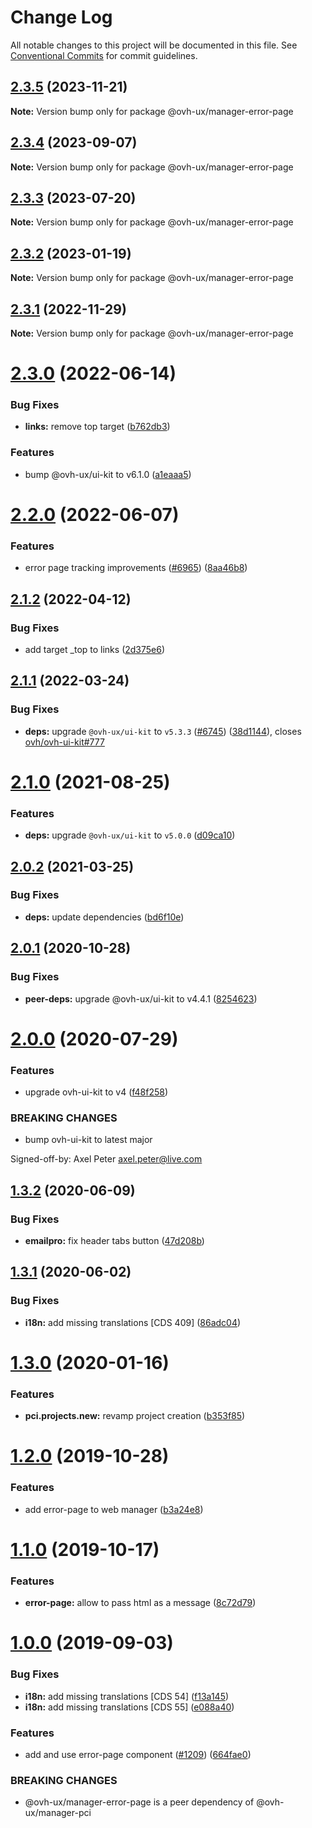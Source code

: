 # Change Log

All notable changes to this project will be documented in this file.
See [Conventional Commits](https://conventionalcommits.org) for commit guidelines.

## [2.3.5](https://github.com/ovh/manager/compare/@ovh-ux/manager-error-page@2.3.4...@ovh-ux/manager-error-page@2.3.5) (2023-11-21)

**Note:** Version bump only for package @ovh-ux/manager-error-page





## [2.3.4](https://github.com/ovh/manager/compare/@ovh-ux/manager-error-page@2.3.3...@ovh-ux/manager-error-page@2.3.4) (2023-09-07)

**Note:** Version bump only for package @ovh-ux/manager-error-page





## [2.3.3](https://github.com/ovh/manager/compare/@ovh-ux/manager-error-page@2.3.2...@ovh-ux/manager-error-page@2.3.3) (2023-07-20)

**Note:** Version bump only for package @ovh-ux/manager-error-page





## [2.3.2](https://github.com/ovh/manager/compare/@ovh-ux/manager-error-page@2.3.1...@ovh-ux/manager-error-page@2.3.2) (2023-01-19)

**Note:** Version bump only for package @ovh-ux/manager-error-page





## [2.3.1](https://github.com/ovh/manager/compare/@ovh-ux/manager-error-page@2.3.0...@ovh-ux/manager-error-page@2.3.1) (2022-11-29)

**Note:** Version bump only for package @ovh-ux/manager-error-page





# [2.3.0](https://github.com/ovh/manager/compare/@ovh-ux/manager-error-page@2.2.0...@ovh-ux/manager-error-page@2.3.0) (2022-06-14)


### Bug Fixes

* **links:** remove top target ([b762db3](https://github.com/ovh/manager/commit/b762db3180629c305b0228a62b1ab15f81c04ca4))


### Features

* bump @ovh-ux/ui-kit to v6.1.0 ([a1eaaa5](https://github.com/ovh/manager/commit/a1eaaa5cb68652d1d600ba02e0d27de557de94e5))



# [2.2.0](https://github.com/ovh/manager/compare/@ovh-ux/manager-error-page@2.1.2...@ovh-ux/manager-error-page@2.2.0) (2022-06-07)


### Features

* error page tracking improvements ([#6965](https://github.com/ovh/manager/issues/6965)) ([8aa46b8](https://github.com/ovh/manager/commit/8aa46b84bae41b995225bddc66015a7fb1c31580))



## [2.1.2](https://github.com/ovh/manager/compare/@ovh-ux/manager-error-page@2.1.1...@ovh-ux/manager-error-page@2.1.2) (2022-04-12)


### Bug Fixes

* add target _top to links ([2d375e6](https://github.com/ovh/manager/commit/2d375e6ac23773f6d4f9780aa3fa8df903692adc))



## [2.1.1](https://github.com/ovh/manager/compare/@ovh-ux/manager-error-page@2.1.0...@ovh-ux/manager-error-page@2.1.1) (2022-03-24)


### Bug Fixes

* **deps:** upgrade `@ovh-ux/ui-kit` to `v5.3.3` ([#6745](https://github.com/ovh/manager/issues/6745)) ([38d1144](https://github.com/ovh/manager/commit/38d11445b3671755758d153a4f4a166c7946705c)), closes [ovh/ovh-ui-kit#777](https://github.com/ovh/ovh-ui-kit/issues/777)



# [2.1.0](https://github.com/ovh/manager/compare/@ovh-ux/manager-error-page@2.0.2...@ovh-ux/manager-error-page@2.1.0) (2021-08-25)


### Features

* **deps:** upgrade `@ovh-ux/ui-kit` to `v5.0.0` ([d09ca10](https://github.com/ovh/manager/commit/d09ca10f4b7ca629e0b2f1fcb59278ea7f309a9e))



## [2.0.2](https://github.com/ovh/manager/compare/@ovh-ux/manager-error-page@2.0.1...@ovh-ux/manager-error-page@2.0.2) (2021-03-25)


### Bug Fixes

* **deps:** update dependencies ([bd6f10e](https://github.com/ovh/manager/commit/bd6f10e1b10a00c19e9600ac2439a48aca7c6a12))



## [2.0.1](https://github.com/ovh/manager/compare/@ovh-ux/manager-error-page@2.0.0...@ovh-ux/manager-error-page@2.0.1) (2020-10-28)


### Bug Fixes

* **peer-deps:** upgrade @ovh-ux/ui-kit to v4.4.1 ([8254623](https://github.com/ovh/manager/commit/82546237336e185ae7d973a1bb2aabddbb50112e))



# [2.0.0](https://github.com/ovh/manager/compare/@ovh-ux/manager-error-page@1.3.2...@ovh-ux/manager-error-page@2.0.0) (2020-07-29)


### Features

* upgrade ovh-ui-kit to v4 ([f48f258](https://github.com/ovh/manager/commit/f48f2587c367b06939c452428c5783c2fb1c1b8d))


### BREAKING CHANGES

* bump ovh-ui-kit to latest major

Signed-off-by: Axel Peter <axel.peter@live.com>



## [1.3.2](https://github.com/ovh/manager/compare/@ovh-ux/manager-error-page@1.3.1...@ovh-ux/manager-error-page@1.3.2) (2020-06-09)


### Bug Fixes

* **emailpro:** fix header tabs button ([47d208b](https://github.com/ovh/manager/commit/47d208b44dcad2fedab44b6771d4da79a80dbfc9))



## [1.3.1](https://github.com/ovh/manager/compare/@ovh-ux/manager-error-page@1.3.0...@ovh-ux/manager-error-page@1.3.1) (2020-06-02)


### Bug Fixes

* **i18n:** add missing translations [CDS 409] ([86adc04](https://github.com/ovh/manager/commit/86adc0469a44a243bb3fb61296b284245a3b1b6e))



# [1.3.0](https://github.com/ovh/manager/compare/@ovh-ux/manager-error-page@1.2.0...@ovh-ux/manager-error-page@1.3.0) (2020-01-16)


### Features

* **pci.projects.new:** revamp project creation ([b353f85](https://github.com/ovh/manager/commit/b353f8593e0038ec6a93eaf0511ceb805370b3aa))



# [1.2.0](https://github.com/ovh/manager/compare/@ovh-ux/manager-error-page@1.1.0...@ovh-ux/manager-error-page@1.2.0) (2019-10-28)


### Features

* add error-page to web manager ([b3a24e8](https://github.com/ovh/manager/commit/b3a24e8e7be584acbf1a5098f8b48fda4a576303))



# [1.1.0](https://github.com/ovh-ux/manager/compare/@ovh-ux/manager-error-page@1.0.0...@ovh-ux/manager-error-page@1.1.0) (2019-10-17)


### Features

* **error-page:** allow to pass html as a message ([8c72d79](https://github.com/ovh-ux/manager/commit/8c72d79))



# [1.0.0](https://github.com/ovh-ux/manager/compare/@ovh-ux/manager-error-page@0.0.0...@ovh-ux/manager-error-page@1.0.0) (2019-09-03)


### Bug Fixes

* **i18n:** add missing translations [CDS 54] ([f13a145](https://github.com/ovh-ux/manager/commit/f13a145))
* **i18n:** add missing translations [CDS 55] ([e088a40](https://github.com/ovh-ux/manager/commit/e088a40))


### Features

* add and use error-page component ([#1209](https://github.com/ovh-ux/manager/issues/1209)) ([664fae0](https://github.com/ovh-ux/manager/commit/664fae0))


### BREAKING CHANGES

* @ovh-ux/manager-error-page is a peer dependency of @ovh-ux/manager-pci
